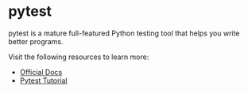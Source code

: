 # pytest

pytest is a mature full-featured Python testing tool that helps you write better programs.

Visit the following resources to learn more:

- [Official Docs](https://docs.pytest.org/)
- [Pytest Tutorial](https://www.tutorialspoint.com/pytest/index.htm)
